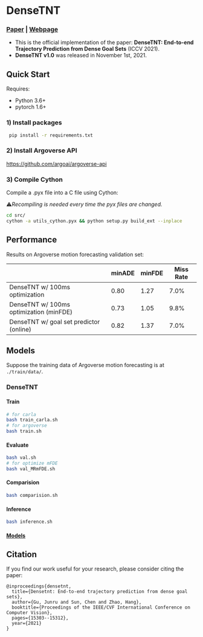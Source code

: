 # DenseTNT
### [Paper](https://arxiv.org/abs/2108.09640) | [Webpage](https://tsinghua-mars-lab.github.io/DenseTNT/)
- This is the official implementation of the paper: **DenseTNT: End-to-end Trajectory Prediction from Dense Goal Sets** (ICCV 2021).
- **DenseTNT v1.0** was released in November 1st, 2021.

## Quick Start

Requires:

* Python 3.6+
* pytorch 1.6+

### 1) Install packages

``` bash
 pip install -r requirements.txt
```

### 2) Install Argoverse API

https://github.com/argoai/argoverse-api

### 3) Compile Cython
Compile a .pyx file into a C file using Cython:


⚠️*Recompiling is needed every time the pyx files are changed.*
``` bash
cd src/
cython -a utils_cython.pyx && python setup.py build_ext --inplace
```

## Performance

Results on Argoverse motion forecasting validation set:

<table class="tg">
<thead>
  <tr>
    <th class="tg-0pky"></th>
    <th class="tg-c3ow">minADE</th>
    <th class="tg-c3ow">minFDE</th>
    <th class="tg-c3ow">Miss Rate</th>
  </tr>
</thead>
<tbody>
  <tr>
    <td class="tg-0pky">DenseTNT w/ 100ms optimization</td>
    <td class="tg-c3ow">0.80</td>
    <td class="tg-c3ow">1.27</td>
    <td class="tg-c3ow">7.0%</td>
  </tr>
  <tr>
    <td class="tg-0pky">DenseTNT w/ 100ms optimization (minFDE)</td>
    <td class="tg-c3ow">0.73</td>
    <td class="tg-c3ow">1.05</td>
    <td class="tg-c3ow">9.8%</td>
  </tr>
  <tr>
    <td class="tg-0pky">DenseTNT w/ goal set predictor (online)</td>
    <td class="tg-c3ow">0.82</td>
    <td class="tg-c3ow">1.37</td>
    <td class="tg-c3ow">7.0%</td>
  </tr>
</tbody>
</table>

## Models

Suppose the training data of Argoverse motion forecasting is at ```./train/data/```.

### DenseTNT

#### Train
```bash
# for carla
bash train_carla.sh
# for argoverse
bash train.sh
```

#### Evaluate
```bash
bash val.sh
# for optimize mFDE
bash val_MRmFDE.sh
```

#### Comparision
```bash
bash comparision.sh
```

#### Inference
```bash
bash inference.sh
```

#### [Models](https://vingroupjsc.sharepoint.com/sites/Vantix-PAAS/Shared%20Documents/Prediction/models)


## Citation
If you find our work useful for your research, please consider citing the paper:
```
@inproceedings{densetnt,
  title={Densetnt: End-to-end trajectory prediction from dense goal sets},
  author={Gu, Junru and Sun, Chen and Zhao, Hang},
  booktitle={Proceedings of the IEEE/CVF International Conference on Computer Vision},
  pages={15303--15312},
  year={2021}
}
```
